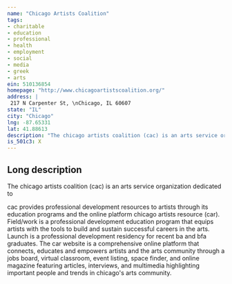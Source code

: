 ```yaml
---
name: "Chicago Artists Coalition"
tags:
- charitable
- education
- professional
- health
- employment
- social
- media
- greek
- arts
ein: 510136854
homepage: "http://www.chicagoartistscoalition.org/"
address: |
 217 N Carpenter St, \nChicago, IL 60607
state: "IL"
city: "Chicago"
lng: -87.65331
lat: 41.88613
description: "The chicago artists coalition (cac) is an arts service organization dedicated to building a sustainable marketplace for entrepreneurial artists. Across its 41-year history, cac has advocated for artists and provided them with professional development training and exhibition opportunities. "
is_501c3: X
---
```


## Long description

The chicago artists coalition (cac) is an arts service organization dedicated to
  
  cac provides professional development resources to artists through its education programs and the online platform chicago artists resource (car). Field/work is a professional development education program that equips artists with the tools to build and sustain successful careers in the arts. Launch is a professional development residency for recent ba and bfa graduates. The car website is a comprehensive online platform that connects, educates and empowers artists and the arts community through a jobs board, virtual classroom, event listing, space finder, and online magazine featuring articles, interviews, and multimedia highlighting important people and trends in chicago's arts community. 
